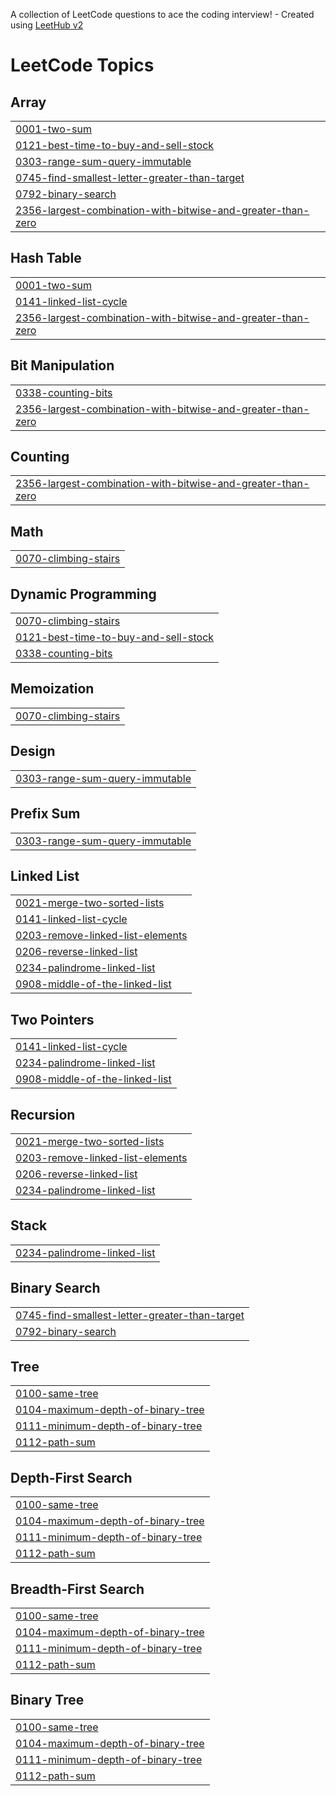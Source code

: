 A collection of LeetCode questions to ace the coding interview! - Created using [LeetHub v2](https://github.com/arunbhardwaj/LeetHub-2.0)
<!---LeetCode Topics Start-->
# LeetCode Topics
## Array
|  |
| ------- |
| [0001-two-sum](https://github.com/Taher9845/leet/tree/master/0001-two-sum) |
| [0121-best-time-to-buy-and-sell-stock](https://github.com/Taher9845/leet/tree/master/0121-best-time-to-buy-and-sell-stock) |
| [0303-range-sum-query-immutable](https://github.com/Taher9845/leet/tree/master/0303-range-sum-query-immutable) |
| [0745-find-smallest-letter-greater-than-target](https://github.com/Taher9845/leet/tree/master/0745-find-smallest-letter-greater-than-target) |
| [0792-binary-search](https://github.com/Taher9845/leet/tree/master/0792-binary-search) |
| [2356-largest-combination-with-bitwise-and-greater-than-zero](https://github.com/Taher9845/leet/tree/master/2356-largest-combination-with-bitwise-and-greater-than-zero) |
## Hash Table
|  |
| ------- |
| [0001-two-sum](https://github.com/Taher9845/leet/tree/master/0001-two-sum) |
| [0141-linked-list-cycle](https://github.com/Taher9845/leet/tree/master/0141-linked-list-cycle) |
| [2356-largest-combination-with-bitwise-and-greater-than-zero](https://github.com/Taher9845/leet/tree/master/2356-largest-combination-with-bitwise-and-greater-than-zero) |
## Bit Manipulation
|  |
| ------- |
| [0338-counting-bits](https://github.com/Taher9845/leet/tree/master/0338-counting-bits) |
| [2356-largest-combination-with-bitwise-and-greater-than-zero](https://github.com/Taher9845/leet/tree/master/2356-largest-combination-with-bitwise-and-greater-than-zero) |
## Counting
|  |
| ------- |
| [2356-largest-combination-with-bitwise-and-greater-than-zero](https://github.com/Taher9845/leet/tree/master/2356-largest-combination-with-bitwise-and-greater-than-zero) |
## Math
|  |
| ------- |
| [0070-climbing-stairs](https://github.com/Taher9845/leet/tree/master/0070-climbing-stairs) |
## Dynamic Programming
|  |
| ------- |
| [0070-climbing-stairs](https://github.com/Taher9845/leet/tree/master/0070-climbing-stairs) |
| [0121-best-time-to-buy-and-sell-stock](https://github.com/Taher9845/leet/tree/master/0121-best-time-to-buy-and-sell-stock) |
| [0338-counting-bits](https://github.com/Taher9845/leet/tree/master/0338-counting-bits) |
## Memoization
|  |
| ------- |
| [0070-climbing-stairs](https://github.com/Taher9845/leet/tree/master/0070-climbing-stairs) |
## Design
|  |
| ------- |
| [0303-range-sum-query-immutable](https://github.com/Taher9845/leet/tree/master/0303-range-sum-query-immutable) |
## Prefix Sum
|  |
| ------- |
| [0303-range-sum-query-immutable](https://github.com/Taher9845/leet/tree/master/0303-range-sum-query-immutable) |
## Linked List
|  |
| ------- |
| [0021-merge-two-sorted-lists](https://github.com/Taher9845/leet/tree/master/0021-merge-two-sorted-lists) |
| [0141-linked-list-cycle](https://github.com/Taher9845/leet/tree/master/0141-linked-list-cycle) |
| [0203-remove-linked-list-elements](https://github.com/Taher9845/leet/tree/master/0203-remove-linked-list-elements) |
| [0206-reverse-linked-list](https://github.com/Taher9845/leet/tree/master/0206-reverse-linked-list) |
| [0234-palindrome-linked-list](https://github.com/Taher9845/leet/tree/master/0234-palindrome-linked-list) |
| [0908-middle-of-the-linked-list](https://github.com/Taher9845/leet/tree/master/0908-middle-of-the-linked-list) |
## Two Pointers
|  |
| ------- |
| [0141-linked-list-cycle](https://github.com/Taher9845/leet/tree/master/0141-linked-list-cycle) |
| [0234-palindrome-linked-list](https://github.com/Taher9845/leet/tree/master/0234-palindrome-linked-list) |
| [0908-middle-of-the-linked-list](https://github.com/Taher9845/leet/tree/master/0908-middle-of-the-linked-list) |
## Recursion
|  |
| ------- |
| [0021-merge-two-sorted-lists](https://github.com/Taher9845/leet/tree/master/0021-merge-two-sorted-lists) |
| [0203-remove-linked-list-elements](https://github.com/Taher9845/leet/tree/master/0203-remove-linked-list-elements) |
| [0206-reverse-linked-list](https://github.com/Taher9845/leet/tree/master/0206-reverse-linked-list) |
| [0234-palindrome-linked-list](https://github.com/Taher9845/leet/tree/master/0234-palindrome-linked-list) |
## Stack
|  |
| ------- |
| [0234-palindrome-linked-list](https://github.com/Taher9845/leet/tree/master/0234-palindrome-linked-list) |
## Binary Search
|  |
| ------- |
| [0745-find-smallest-letter-greater-than-target](https://github.com/Taher9845/leet/tree/master/0745-find-smallest-letter-greater-than-target) |
| [0792-binary-search](https://github.com/Taher9845/leet/tree/master/0792-binary-search) |
## Tree
|  |
| ------- |
| [0100-same-tree](https://github.com/Taher9845/leet/tree/master/0100-same-tree) |
| [0104-maximum-depth-of-binary-tree](https://github.com/Taher9845/leet/tree/master/0104-maximum-depth-of-binary-tree) |
| [0111-minimum-depth-of-binary-tree](https://github.com/Taher9845/leet/tree/master/0111-minimum-depth-of-binary-tree) |
| [0112-path-sum](https://github.com/Taher9845/leet/tree/master/0112-path-sum) |
## Depth-First Search
|  |
| ------- |
| [0100-same-tree](https://github.com/Taher9845/leet/tree/master/0100-same-tree) |
| [0104-maximum-depth-of-binary-tree](https://github.com/Taher9845/leet/tree/master/0104-maximum-depth-of-binary-tree) |
| [0111-minimum-depth-of-binary-tree](https://github.com/Taher9845/leet/tree/master/0111-minimum-depth-of-binary-tree) |
| [0112-path-sum](https://github.com/Taher9845/leet/tree/master/0112-path-sum) |
## Breadth-First Search
|  |
| ------- |
| [0100-same-tree](https://github.com/Taher9845/leet/tree/master/0100-same-tree) |
| [0104-maximum-depth-of-binary-tree](https://github.com/Taher9845/leet/tree/master/0104-maximum-depth-of-binary-tree) |
| [0111-minimum-depth-of-binary-tree](https://github.com/Taher9845/leet/tree/master/0111-minimum-depth-of-binary-tree) |
| [0112-path-sum](https://github.com/Taher9845/leet/tree/master/0112-path-sum) |
## Binary Tree
|  |
| ------- |
| [0100-same-tree](https://github.com/Taher9845/leet/tree/master/0100-same-tree) |
| [0104-maximum-depth-of-binary-tree](https://github.com/Taher9845/leet/tree/master/0104-maximum-depth-of-binary-tree) |
| [0111-minimum-depth-of-binary-tree](https://github.com/Taher9845/leet/tree/master/0111-minimum-depth-of-binary-tree) |
| [0112-path-sum](https://github.com/Taher9845/leet/tree/master/0112-path-sum) |
<!---LeetCode Topics End-->